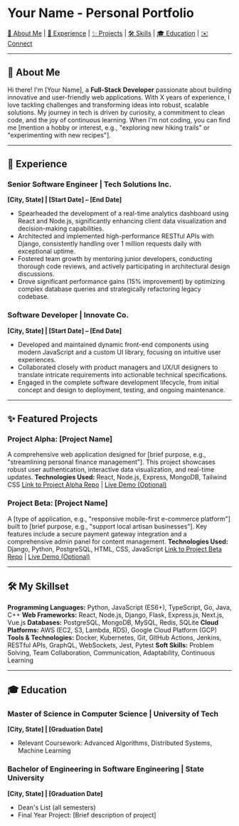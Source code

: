 # Your Name - Personal Portfolio

[👋 About Me](#about-me) | [💼 Experience](#experience) | [✨ Projects](#projects) | [🛠️ Skills](#skills) | [🎓 Education](#education) | [✉️ Connect](#connect)

---

## <a name="about-me"></a>👋 About Me

Hi there! I'm [Your Name], a **Full-Stack Developer** passionate about building innovative and user-friendly web applications. With X years of experience, I love tackling challenges and transforming ideas into robust, scalable solutions. My journey in tech is driven by curiosity, a commitment to clean code, and the joy of continuous learning. When I'm not coding, you can find me [mention a hobby or interest, e.g., "exploring new hiking trails" or "experimenting with new recipes"].

---

## <a name="experience"></a>💼 Experience

### Senior Software Engineer | Tech Solutions Inc.
**[City, State] | [Start Date] – [End Date]**
* Spearheaded the development of a real-time analytics dashboard using React and Node.js, significantly enhancing client data visualization and decision-making capabilities.
* Architected and implemented high-performance RESTful APIs with Django, consistently handling over 1 million requests daily with exceptional uptime.
* Fostered team growth by mentoring junior developers, conducting thorough code reviews, and actively participating in architectural design discussions.
* Drove significant performance gains (15% improvement) by optimizing complex database queries and strategically refactoring legacy codebase.

### Software Developer | Innovate Co.
**[City, State] | [Start Date] – [End Date]**
* Developed and maintained dynamic front-end components using modern JavaScript and a custom UI library, focusing on intuitive user experiences.
* Collaborated closely with product managers and UX/UI designers to translate intricate requirements into actionable technical specifications.
* Engaged in the complete software development lifecycle, from initial concept and design to deployment, testing, and ongoing maintenance.

---

## <a name="projects"></a>✨ Featured Projects

### Project Alpha: [Project Name]
A comprehensive web application designed for [brief purpose, e.g., "streamlining personal finance management"]. This project showcases robust user authentication, interactive data visualization, and real-time updates.
**Technologies Used:** React, Node.js, Express, MongoDB, Tailwind CSS
[Link to Project Alpha Repo](https://github.com/your-username/project-alpha) | [Live Demo (Optional)](https://your-project-alpha-demo.com)

### Project Beta: [Project Name]
A [type of application, e.g., "responsive mobile-first e-commerce platform"] built to [brief purpose, e.g., "support local artisan businesses"]. Key features include a secure payment gateway integration and a comprehensive admin panel for content management.
**Technologies Used:** Django, Python, PostgreSQL, HTML, CSS, JavaScript
[Link to Project Beta Repo](https://github.com/your-username/project-beta) | [Live Demo (Optional)](https://your-project-beta-demo.com)

---

## <a name="skills"></a>🛠️ My Skillset

**Programming Languages:** Python, JavaScript (ES6+), TypeScript, Go, Java, C++
**Web Frameworks:** React, Node.js, Django, Flask, Express.js, Next.js, Vue.js
**Databases:** PostgreSQL, MongoDB, MySQL, Redis, SQLite
**Cloud Platforms:** AWS (EC2, S3, Lambda, RDS), Google Cloud Platform (GCP)
**Tools & Technologies:** Docker, Kubernetes, Git, GitHub Actions, Jenkins, RESTful APIs, GraphQL, WebSockets, Jest, Pytest
**Soft Skills:** Problem Solving, Team Collaboration, Communication, Adaptability, Continuous Learning

---

## <a name="education"></a>🎓 Education

### Master of Science in Computer Science | University of Tech
**[City, State] | [Graduation Date]**
* Relevant Coursework: Advanced Algorithms, Distributed Systems, Machine Learning

### Bachelor of Engineering in Software Engineering | State University
**[City, State] | [Graduation Date]**
* Dean's List (all semesters)
* Final Year Project: [Brief description of project]

